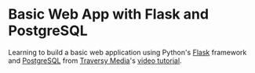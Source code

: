# Basic Web App with Flask and PostgreSQL

Learning to build a basic web application using Python's [Flask](http://flask.palletsprojects.com/) framework and
[PostgreSQL](https://www.postgresql.org/) from [Traversy Media](https://www.youtube.com/channel/UC29ju8bIPH5as8OGnQzwJyA)'s 
[video tutorial](https://www.youtube.com/watch?v=w25ea_I89iM).
